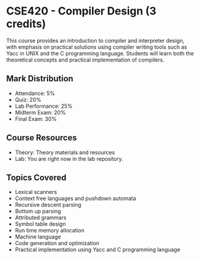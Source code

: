 # CSE420 - Compiler Design (3 credits)

This course provides an introduction to compiler and interpreter design, with emphasis on practical solutions using compiler writing tools such as Yacc in UNIX and the C programming language. Students will learn both the theoretical concepts and practical implementation of compilers.

## Mark Distribution
- Attendance: 5%
- Quiz: 20%
- Lab Performance: 25%
- Midterm Exam: 20%
- Final Exam: 30%

## Course Resources
- Theory: Theory materials and resources
- Lab: You are right now in the lab repository.

## Topics Covered
- Lexical scanners
- Context free languages and pushdown automata
- Recursive descent parsing
- Bottom up parsing
- Attributed grammars
- Symbol table design
- Run time memory allocation
- Machine language
- Code generation and optimization
- Practical implementation using Yacc and C programming language
